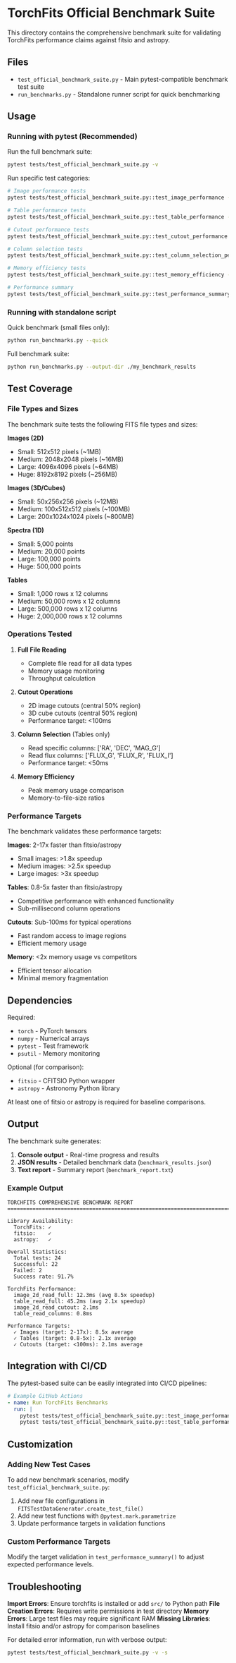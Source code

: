# TorchFits Official Benchmark Suite

This directory contains the comprehensive benchmark suite for validating TorchFits performance claims against fitsio and astropy.

## Files

- `test_official_benchmark_suite.py` - Main pytest-compatible benchmark test suite
- `run_benchmarks.py` - Standalone runner script for quick benchmarking

## Usage

### Running with pytest (Recommended)

Run the full benchmark suite:
```bash
pytest tests/test_official_benchmark_suite.py -v
```

Run specific test categories:
```bash
# Image performance tests
pytest tests/test_official_benchmark_suite.py::test_image_performance -v

# Table performance tests  
pytest tests/test_official_benchmark_suite.py::test_table_performance -v

# Cutout performance tests
pytest tests/test_official_benchmark_suite.py::test_cutout_performance -v

# Column selection tests
pytest tests/test_official_benchmark_suite.py::test_column_selection_performance -v

# Memory efficiency tests
pytest tests/test_official_benchmark_suite.py::test_memory_efficiency -v

# Performance summary
pytest tests/test_official_benchmark_suite.py::test_performance_summary -v
```

### Running with standalone script

Quick benchmark (small files only):
```bash
python run_benchmarks.py --quick
```

Full benchmark suite:
```bash
python run_benchmarks.py --output-dir ./my_benchmark_results
```

## Test Coverage

### File Types and Sizes

The benchmark suite tests the following FITS file types and sizes:

**Images (2D)**
- Small: 512x512 pixels (~1MB)
- Medium: 2048x2048 pixels (~16MB)
- Large: 4096x4096 pixels (~64MB)
- Huge: 8192x8192 pixels (~256MB)

**Images (3D/Cubes)**
- Small: 50x256x256 pixels (~12MB)
- Medium: 100x512x512 pixels (~100MB)
- Large: 200x1024x1024 pixels (~800MB)

**Spectra (1D)**
- Small: 5,000 points
- Medium: 20,000 points
- Large: 100,000 points
- Huge: 500,000 points

**Tables**
- Small: 1,000 rows x 12 columns
- Medium: 50,000 rows x 12 columns
- Large: 500,000 rows x 12 columns
- Huge: 2,000,000 rows x 12 columns

### Operations Tested

1. **Full File Reading**
   - Complete file read for all data types
   - Memory usage monitoring
   - Throughput calculation

2. **Cutout Operations**
   - 2D image cutouts (central 50% region)
   - 3D cube cutouts (central 50% region)
   - Performance target: <100ms

3. **Column Selection** (Tables only)
   - Read specific columns: ['RA', 'DEC', 'MAG_G']
   - Read flux columns: ['FLUX_G', 'FLUX_R', 'FLUX_I']
   - Performance target: <50ms

4. **Memory Efficiency**
   - Peak memory usage comparison
   - Memory-to-file-size ratios

### Performance Targets

The benchmark validates these performance targets:

**Images**: 2-17x faster than fitsio/astropy
- Small images: >1.8x speedup
- Medium images: >2.5x speedup  
- Large images: >3x speedup

**Tables**: 0.8-5x faster than fitsio/astropy
- Competitive performance with enhanced functionality
- Sub-millisecond column operations

**Cutouts**: Sub-100ms for typical operations
- Fast random access to image regions
- Efficient memory usage

**Memory**: <2x memory usage vs competitors
- Efficient tensor allocation
- Minimal memory fragmentation

## Dependencies

Required:
- `torch` - PyTorch tensors
- `numpy` - Numerical arrays
- `pytest` - Test framework
- `psutil` - Memory monitoring

Optional (for comparison):
- `fitsio` - CFITSIO Python wrapper
- `astropy` - Astronomy Python library

At least one of fitsio or astropy is required for baseline comparisons.

## Output

The benchmark suite generates:

1. **Console output** - Real-time progress and results
2. **JSON results** - Detailed benchmark data (`benchmark_results.json`)
3. **Text report** - Summary report (`benchmark_report.txt`)

### Example Output

```
TORCHFITS COMPREHENSIVE BENCHMARK REPORT
================================================================================

Library Availability:
  TorchFits: ✓
  fitsio:    ✓
  astropy:   ✓

Overall Statistics:
  Total tests: 24
  Successful: 22
  Failed: 2
  Success rate: 91.7%

TorchFits Performance:
  image_2d_read_full: 12.3ms (avg 8.5x speedup)
  table_read_full: 45.2ms (avg 2.1x speedup)
  image_2d_read_cutout: 2.1ms
  table_read_columns: 0.8ms

Performance Targets:
  ✓ Images (target: 2-17x): 8.5x average
  ✓ Tables (target: 0.8-5x): 2.1x average
  ✓ Cutouts (target: <100ms): 2.1ms average
```

## Integration with CI/CD

The pytest-based suite can be easily integrated into CI/CD pipelines:

```yaml
# Example GitHub Actions
- name: Run TorchFits Benchmarks
  run: |
    pytest tests/test_official_benchmark_suite.py::test_image_performance -v
    pytest tests/test_official_benchmark_suite.py::test_table_performance -v
```

## Customization

### Adding New Test Cases

To add new benchmark scenarios, modify `test_official_benchmark_suite.py`:

1. Add new file configurations in `FITSTestDataGenerator.create_test_file()`
2. Add new test functions with `@pytest.mark.parametrize`
3. Update performance targets in validation functions

### Custom Performance Targets

Modify the target validation in `test_performance_summary()` to adjust expected performance levels.

## Troubleshooting

**Import Errors**: Ensure torchfits is installed or add `src/` to Python path
**File Creation Errors**: Requires write permissions in test directory
**Memory Errors**: Large test files may require significant RAM
**Missing Libraries**: Install fitsio and/or astropy for comparison baselines

For detailed error information, run with verbose output:
```bash
pytest tests/test_official_benchmark_suite.py -v -s
```
